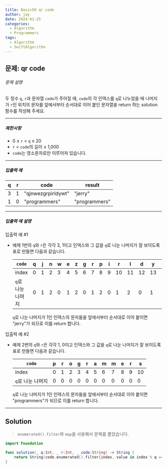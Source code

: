 ```yaml
---
title: Basic50 qr code
author: jay
date: 2024-01-25
categories:
  - Algorithm
  - Programmers
tags:
  - Algorithm
  - SwiftAlgorithm
---
```

## 문제: qr code

###### 문제 설명

두 정수 `q`, `r`과 문자열 `code`가 주어질 때, `code`의 각 인덱스를 `q`로 나누었을 때 나머지가 `r`인 위치의 문자를 앞에서부터 순서대로 이어 붙인 문자열을 return 하는 solution 함수를 작성해 주세요.

---

##### 제한사항

- 0 ≤ `r` < `q` ≤ 20
- `r` < `code`의 길이 ≤ 1,000
- `code`는 영소문자로만 이루어져 있습니다.

---

##### 입출력 예

|q|r|code|result|
|---|---|---|---|
|3|1|"qjnwezgrpirldywt"|"jerry"|
|1|0|"programmers"|"programmers"|

---

##### 입출력 예 설명

입출력 예 #1

- 예제 1번의 `q`와 `r`은 각각 3, 1이고 인덱스와 그 값을 `q`로 나눈 나머지가 잘 보이도록 표로 만들면 다음과 같습니다.
    
    |`code`|q|j|n|w|e|z|g|r|p|i|r|l|d|y|w|t|
    |---|---|---|---|---|---|---|---|---|---|---|---|---|---|---|---|---|
    |index|0|1|2|3|4|5|6|7|8|9|10|11|12|13|14|15|
    |`q`로 나눈 나머지|0|1|2|0|1|2|0|1|2|0|1|2|0|1|2|0|
    
    `q`로 나눈 나머지가 1인 인덱스의 문자들을 앞에서부터 순서대로 이어 붙이면 "jerry"가 되므로 이를 return 합니다.
    

입출력 예 #2

- 예제 2번의 `q`와 `r`은 각각 1, 0이고 인덱스와 그 값을 `q`로 나눈 나머지가 잘 보이도록 표로 만들면 다음과 같습니다.
    
    |`code`|p|r|o|g|r|a|m|m|e|r|s|
    |---|---|---|---|---|---|---|---|---|---|---|---|
    |index|0|1|2|3|4|5|6|7|8|9|10|
    |`q`로 나눈 나머지|0|0|0|0|0|0|0|0|0|0|0|
    
    `q`로 나눈 나머지가 1인 인덱스의 문자들을 앞에서부터 순서대로 이어 붙이면 "programmers"가 되므로 이를 return 합니다.

---

## Solution

> `enumerated().filter`와 `map`을 사용해서 문제를 풀었습니다.

```swift
import Foundation

func solution(_ q:Int, _ r:Int, _ code:String) -> String {
    return String(code.enumerated().filter{index, value in index % q == r}.map{$0.element})
}
```